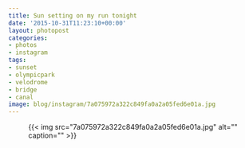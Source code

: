 ```yaml
---
title: Sun setting on my run tonight
date: '2015-10-31T11:23:10+00:00'
layout: photopost
categories:
- photos
- instagram
tags:
- sunset
- olympicpark
- velodrome
- bridge
- canal
image: blog/instagram/7a075972a322c849fa0a2a05fed6e01a.jpg
---
```


<figure class="photo photo--square">
  {{< img src="7a075972a322c849fa0a2a05fed6e01a.jpg" alt="" caption="" >}}

</figure>



